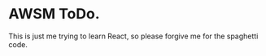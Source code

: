 # AWSM ToDo.

This is just me trying to learn React, so please forgive me for the spaghetti code.


